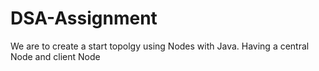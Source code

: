 # DSA-Assignment
We are to create a start topolgy using Nodes with Java. Having a central Node and client Node
